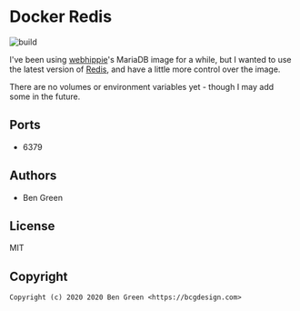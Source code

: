 # Docker Redis

![build](https://github.com/bencgreen/docker-redis/workflows/build/badge.svg)

I've been using [webhippie](https://github.com/dockhippie/redis)'s MariaDB image for a while, but I wanted to use the latest version of [Redis](https://redis.io/), and have a little more control over the image.

There are no volumes or environment variables yet - though I may add some in the future.

## Ports

* 6379

## Authors

* Ben Green

## License

MIT

## Copyright

```
Copyright (c) 2020 2020 Ben Green <https://bcgdesign.com>
```
